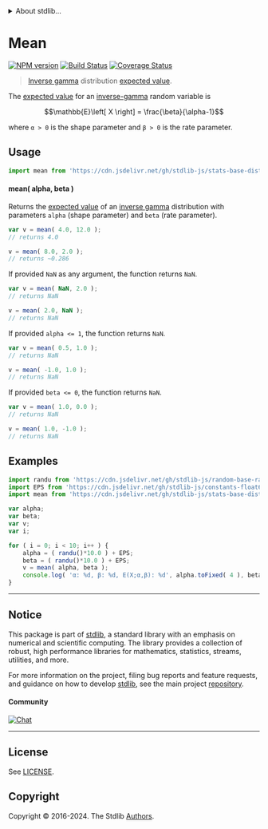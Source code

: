 <!--

@license Apache-2.0

Copyright (c) 2018 The Stdlib Authors.

Licensed under the Apache License, Version 2.0 (the "License");
you may not use this file except in compliance with the License.
You may obtain a copy of the License at

   http://www.apache.org/licenses/LICENSE-2.0

Unless required by applicable law or agreed to in writing, software
distributed under the License is distributed on an "AS IS" BASIS,
WITHOUT WARRANTIES OR CONDITIONS OF ANY KIND, either express or implied.
See the License for the specific language governing permissions and
limitations under the License.

-->


<details>
  <summary>
    About stdlib...
  </summary>
  <p>We believe in a future in which the web is a preferred environment for numerical computation. To help realize this future, we've built stdlib. stdlib is a standard library, with an emphasis on numerical and scientific computation, written in JavaScript (and C) for execution in browsers and in Node.js.</p>
  <p>The library is fully decomposable, being architected in such a way that you can swap out and mix and match APIs and functionality to cater to your exact preferences and use cases.</p>
  <p>When you use stdlib, you can be absolutely certain that you are using the most thorough, rigorous, well-written, studied, documented, tested, measured, and high-quality code out there.</p>
  <p>To join us in bringing numerical computing to the web, get started by checking us out on <a href="https://github.com/stdlib-js/stdlib">GitHub</a>, and please consider <a href="https://opencollective.com/stdlib">financially supporting stdlib</a>. We greatly appreciate your continued support!</p>
</details>

# Mean

[![NPM version][npm-image]][npm-url] [![Build Status][test-image]][test-url] [![Coverage Status][coverage-image]][coverage-url] <!-- [![dependencies][dependencies-image]][dependencies-url] -->

> [Inverse gamma][invgamma-distribution] distribution [expected value][expected-value].

<!-- Section to include introductory text. Make sure to keep an empty line after the intro `section` element and another before the `/section` close. -->

<section class="intro">

The [expected value][expected-value] for an [inverse-gamma][invgamma-distribution] random variable is

<!-- <equation class="equation" label="eq:invgamma_expectation" align="center" raw="\mathbb{E}\left[ X \right] = \frac{\beta}{\alpha-1}" alt="Expected value for an inverse-gamma distribution."> -->

```math
\mathbb{E}\left[ X \right] = \frac{\beta}{\alpha-1}
```

<!-- <div class="equation" align="center" data-raw-text="\mathbb{E}\left[ X \right] = \frac{\beta}{\alpha-1}" data-equation="eq:invgamma_expectation">
    <img src="https://cdn.jsdelivr.net/gh/stdlib-js/stdlib@51534079fef45e990850102147e8945fb023d1d0/lib/node_modules/@stdlib/stats/base/dists/invgamma/mean/docs/img/equation_invgamma_expectation.svg" alt="Expected value for an inverse-gamma distribution.">
    <br>
</div> -->

<!-- </equation> -->

where `α > 0` is the shape parameter and `β > 0` is the rate parameter.

</section>

<!-- /.intro -->

<!-- Package usage documentation. -->



<section class="usage">

## Usage

```javascript
import mean from 'https://cdn.jsdelivr.net/gh/stdlib-js/stats-base-dists-invgamma-mean@deno/mod.js';
```

#### mean( alpha, beta )

Returns the [expected value][expected-value] of an [inverse gamma][invgamma-distribution] distribution with parameters `alpha` (shape parameter) and `beta` (rate parameter).

```javascript
var v = mean( 4.0, 12.0 );
// returns 4.0

v = mean( 8.0, 2.0 );
// returns ~0.286
```

If provided `NaN` as any argument, the function returns `NaN`.

```javascript
var v = mean( NaN, 2.0 );
// returns NaN

v = mean( 2.0, NaN );
// returns NaN
```

If provided `alpha <= 1`, the function returns `NaN`.

```javascript
var v = mean( 0.5, 1.0 );
// returns NaN

v = mean( -1.0, 1.0 );
// returns NaN
```

If provided `beta <= 0`, the function returns `NaN`.

```javascript
var v = mean( 1.0, 0.0 );
// returns NaN

v = mean( 1.0, -1.0 );
// returns NaN
```

</section>

<!-- /.usage -->

<!-- Package usage notes. Make sure to keep an empty line after the `section` element and another before the `/section` close. -->

<section class="notes">

</section>

<!-- /.notes -->

<!-- Package usage examples. -->

<section class="examples">

## Examples

<!-- eslint no-undef: "error" -->

```javascript
import randu from 'https://cdn.jsdelivr.net/gh/stdlib-js/random-base-randu@deno/mod.js';
import EPS from 'https://cdn.jsdelivr.net/gh/stdlib-js/constants-float64-eps@deno/mod.js';
import mean from 'https://cdn.jsdelivr.net/gh/stdlib-js/stats-base-dists-invgamma-mean@deno/mod.js';

var alpha;
var beta;
var v;
var i;

for ( i = 0; i < 10; i++ ) {
    alpha = ( randu()*10.0 ) + EPS;
    beta = ( randu()*10.0 ) + EPS;
    v = mean( alpha, beta );
    console.log( 'α: %d, β: %d, E(X;α,β): %d', alpha.toFixed( 4 ), beta.toFixed( 4 ), v.toFixed( 4 ) );
}
```

</section>

<!-- /.examples -->

<!-- Section to include cited references. If references are included, add a horizontal rule *before* the section. Make sure to keep an empty line after the `section` element and another before the `/section` close. -->

<section class="references">

</section>

<!-- /.references -->

<!-- Section for related `stdlib` packages. Do not manually edit this section, as it is automatically populated. -->

<section class="related">

</section>

<!-- /.related -->

<!-- Section for all links. Make sure to keep an empty line after the `section` element and another before the `/section` close. -->


<section class="main-repo" >

* * *

## Notice

This package is part of [stdlib][stdlib], a standard library with an emphasis on numerical and scientific computing. The library provides a collection of robust, high performance libraries for mathematics, statistics, streams, utilities, and more.

For more information on the project, filing bug reports and feature requests, and guidance on how to develop [stdlib][stdlib], see the main project [repository][stdlib].

#### Community

[![Chat][chat-image]][chat-url]

---

## License

See [LICENSE][stdlib-license].


## Copyright

Copyright &copy; 2016-2024. The Stdlib [Authors][stdlib-authors].

</section>

<!-- /.stdlib -->

<!-- Section for all links. Make sure to keep an empty line after the `section` element and another before the `/section` close. -->

<section class="links">

[npm-image]: http://img.shields.io/npm/v/@stdlib/stats-base-dists-invgamma-mean.svg
[npm-url]: https://npmjs.org/package/@stdlib/stats-base-dists-invgamma-mean

[test-image]: https://github.com/stdlib-js/stats-base-dists-invgamma-mean/actions/workflows/test.yml/badge.svg?branch=v0.2.2
[test-url]: https://github.com/stdlib-js/stats-base-dists-invgamma-mean/actions/workflows/test.yml?query=branch:v0.2.2

[coverage-image]: https://img.shields.io/codecov/c/github/stdlib-js/stats-base-dists-invgamma-mean/main.svg
[coverage-url]: https://codecov.io/github/stdlib-js/stats-base-dists-invgamma-mean?branch=main

<!--

[dependencies-image]: https://img.shields.io/david/stdlib-js/stats-base-dists-invgamma-mean.svg
[dependencies-url]: https://david-dm.org/stdlib-js/stats-base-dists-invgamma-mean/main

-->

[chat-image]: https://img.shields.io/gitter/room/stdlib-js/stdlib.svg
[chat-url]: https://app.gitter.im/#/room/#stdlib-js_stdlib:gitter.im

[stdlib]: https://github.com/stdlib-js/stdlib

[stdlib-authors]: https://github.com/stdlib-js/stdlib/graphs/contributors

[umd]: https://github.com/umdjs/umd
[es-module]: https://developer.mozilla.org/en-US/docs/Web/JavaScript/Guide/Modules

[deno-url]: https://github.com/stdlib-js/stats-base-dists-invgamma-mean/tree/deno
[deno-readme]: https://github.com/stdlib-js/stats-base-dists-invgamma-mean/blob/deno/README.md
[umd-url]: https://github.com/stdlib-js/stats-base-dists-invgamma-mean/tree/umd
[umd-readme]: https://github.com/stdlib-js/stats-base-dists-invgamma-mean/blob/umd/README.md
[esm-url]: https://github.com/stdlib-js/stats-base-dists-invgamma-mean/tree/esm
[esm-readme]: https://github.com/stdlib-js/stats-base-dists-invgamma-mean/blob/esm/README.md
[branches-url]: https://github.com/stdlib-js/stats-base-dists-invgamma-mean/blob/main/branches.md

[stdlib-license]: https://raw.githubusercontent.com/stdlib-js/stats-base-dists-invgamma-mean/main/LICENSE

[invgamma-distribution]: https://en.wikipedia.org/wiki/Inverse-gamma_distribution

[expected-value]: https://en.wikipedia.org/wiki/Expected_value

</section>

<!-- /.links -->
